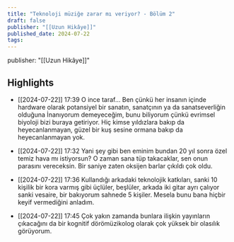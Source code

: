 ```yaml
---
title: "Teknoloji müziğe zarar mı veriyor? - Bölüm 2"
draft: false
publisher: "[[Uzun Hikâye]]"
published_date: 2024-07-22
tags:
---
```

publisher: "[[Uzun Hikâye]]"


## Highlights
* [[2024-07-22]] 17:39  O ince taraf… Ben çünkü her insanın içinde hardware olarak potansiyel bir sanatın, sanatçının ya da sanatseverliğin olduğuna İnanıyorum demeyeceğim, bunu biliyorum çünkü evrimsel biyoloji bizi buraya getiriyor. Hiç kimse yıldızlara bakıp da heyecanlanmayan, güzel bir kuş sesine ormana bakıp da heyecanlanmayan yok.

* [[2024-07-22]] 17:32  Yani şey gibi ben eminim bundan 20 yıl sonra özel temiz hava mı istiyorsun? O zaman sana tüp takacaklar, sen onun parasını vereceksin. Bir saniye zaten oksijen barlar çıkıldı çok oldu.

* [[2024-07-22]] 17:36  Kullandığı arkadaki teknolojik katkıları, sanki 10 kişilik bir kora varmış gibi üçlüler, beşlüler, arkada iki gitar ayrı çalıyor sanki vesaire, bir bakıyorum sahnede 5 kişiler. Mesela bunu bana hiçbir keyif vermediğini anladım.

* [[2024-07-22]] 17:45  Çok yakın zamanda bunlara ilişkin yayınların çıkacağını da bir kognitif dörömüzikolog olarak çok yüksek bir olasılık görüyorum.

